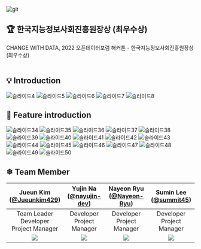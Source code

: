 ![git](https://user-images.githubusercontent.com/92364973/200228317-4732a29e-843d-4890-8ac2-a1bf97f9d40f.PNG)

## 🏆 한국지능정보사회진흥원장상 (최우수상)
CHANGE WITH DATA, 2022 오픈데이터포럼 해커톤 - 한국지능정보사회진흥원장상(최우수상)
<br></br>

## 💡 Introduction
![슬라이드4](https://user-images.githubusercontent.com/92364973/200227983-8f91eb42-fd62-4584-b808-0d267c82f156.PNG)
![슬라이드5](https://user-images.githubusercontent.com/92364973/200227991-64375ee0-48c5-4557-aa41-b1b2b1f8cae7.PNG)
![슬라이드6](https://user-images.githubusercontent.com/92364973/200227993-16f262cd-34e1-454c-a6d0-0f2e8d995e74.PNG)
![슬라이드7](https://user-images.githubusercontent.com/92364973/200228000-7cada0ee-4840-4522-8ac4-029e28c015c7.PNG)
![슬라이드8](https://user-images.githubusercontent.com/92364973/200228008-086c0fe9-9b75-40c7-a8c1-9009c219585c.PNG)

## 🎵 Feature introduction
![슬라이드34](https://user-images.githubusercontent.com/92364973/200228047-c9a93465-ba4b-411a-ac9c-8787b997cf22.PNG)
![슬라이드35](https://user-images.githubusercontent.com/92364973/200228068-f94a9ab0-de22-4e27-815b-2d921071db03.PNG)
![슬라이드36](https://user-images.githubusercontent.com/92364973/200228069-4ab1faaa-d66a-4e3a-b0fd-c5e0985443d2.PNG)
![슬라이드37](https://user-images.githubusercontent.com/92364973/200228072-913c5651-0383-4ba1-b6a1-f628dc597001.PNG)
![슬라이드38](https://user-images.githubusercontent.com/92364973/200228076-96ac30d5-aaf1-48e6-b70e-78bac1394732.PNG)
![슬라이드39](https://user-images.githubusercontent.com/92364973/200228081-45ebfb04-d4ab-4173-b72e-2b49f04d46cf.PNG)
![슬라이드40](https://user-images.githubusercontent.com/92364973/200228087-4d188388-4d7b-4205-990b-75a3264867f8.PNG)
![슬라이드41](https://user-images.githubusercontent.com/92364973/200228093-75a415c8-499c-4694-9932-15032f19b089.PNG)
![슬라이드42](https://user-images.githubusercontent.com/92364973/200228100-1fadbfc6-aede-41fd-a1ee-c05dbf8731f0.PNG)
![슬라이드43](https://user-images.githubusercontent.com/92364973/200228107-6308e816-2526-4031-befe-3077aa9c02d4.PNG)
![슬라이드44](https://user-images.githubusercontent.com/92364973/200228110-7f91d803-1014-4c56-9660-5c44141e5660.PNG)
![슬라이드45](https://user-images.githubusercontent.com/92364973/200228114-76428f6e-bf67-4be7-ae83-a3e66b0a9021.PNG)
![슬라이드46](https://user-images.githubusercontent.com/92364973/200228116-d43caa9c-ea87-43e4-9d39-60de2a7451f8.PNG)
![슬라이드47](https://user-images.githubusercontent.com/92364973/200228123-fffb0a78-97d9-44d5-9106-3ad8f10960da.PNG)
![슬라이드48](https://user-images.githubusercontent.com/92364973/200228127-07d64dca-3c8d-4f21-95f2-f3bd29125c43.PNG)
![슬라이드49](https://user-images.githubusercontent.com/92364973/200228130-b60fd471-2e09-4e3d-9d90-97ddd6119016.PNG)
![슬라이드50](https://user-images.githubusercontent.com/92364973/200228136-6547f2f7-54ee-4ae5-b18e-29adb41f5ee4.PNG)

## ❄ Team Member 
|Jueun Kim<br/>([@Jueunkim429](https://github.com/Jueunkim429))|Yujin Na<br/>([@nayujin-dev](https://github.com/nayujin-dev))|Nayeon Ryu<br/>([@Nayeon-Ryu](https://github.com/Nayeon-Ryu))|Sumin Lee<br/>([@summit45](https://github.com/summit45))|
|:----------:|:----------:|:----------:|:----------:|
|Team Leader<br/>Developer<br/>Project Manager|Developer<br/>Project Manager|Developer<br/>Project Manager|Developer<br/>Project Manager|
|![](https://github.com/Jueunkim429.png)|![](https://github.com/nayujin-dev.png)|![](https://github.com/Nayeon-Ryu.png)|![](https://github.com/summit45.png)|

